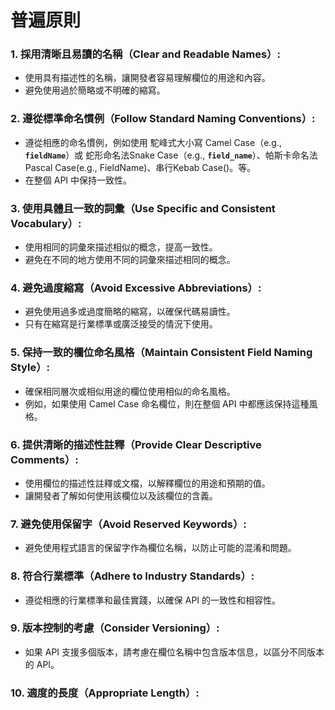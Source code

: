 # 普遍原則

### **1. 採用清晰且易讀的名稱（Clear and Readable Names）:**

- 使用具有描述性的名稱，讓開發者容易理解欄位的用途和內容。
- 避免使用過於簡略或不明確的縮寫。

### **2. 遵從標準命名慣例（Follow Standard Naming Conventions）:**

- 遵從相應的命名慣例，例如使用 駝峰式大小寫 Camel Case（e.g., **`fieldName`**）或 蛇形命名法Snake Case（e.g., **`field_name`**）、帕斯卡命名法 Pascal Case(e.g., FieldName)、串行Kebab Case()。等。
- 在整個 API 中保持一致性。

### **3. 使用具體且一致的詞彙（Use Specific and Consistent Vocabulary）:**

- 使用相同的詞彙來描述相似的概念，提高一致性。
- 避免在不同的地方使用不同的詞彙來描述相同的概念。

### **4. 避免過度縮寫（Avoid Excessive Abbreviations）:**

- 避免使用過多或過度簡略的縮寫，以確保代碼易讀性。
- 只有在縮寫是行業標準或廣泛接受的情況下使用。

### **5. 保持一致的欄位命名風格（Maintain Consistent Field Naming Style）:**

- 確保相同層次或相似用途的欄位使用相似的命名風格。
- 例如，如果使用 Camel Case 命名欄位，則在整個 API 中都應該保持這種風格。

### **6. 提供清晰的描述性註釋（Provide Clear Descriptive Comments）:**

- 使用欄位的描述性註釋或文檔，以解釋欄位的用途和預期的值。
- 讓開發者了解如何使用該欄位以及該欄位的含義。

### **7. 避免使用保留字（Avoid Reserved Keywords）:**

- 避免使用程式語言的保留字作為欄位名稱，以防止可能的混淆和問題。

### **8. 符合行業標準（Adhere to Industry Standards）:**

- 遵從相應的行業標準和最佳實踐，以確保 API 的一致性和相容性。

### **9. 版本控制的考慮（Consider Versioning）:**

- 如果 API 支援多個版本，請考慮在欄位名稱中包含版本信息，以區分不同版本的 API。

### **10. 適度的長度（Appropriate Length）:**